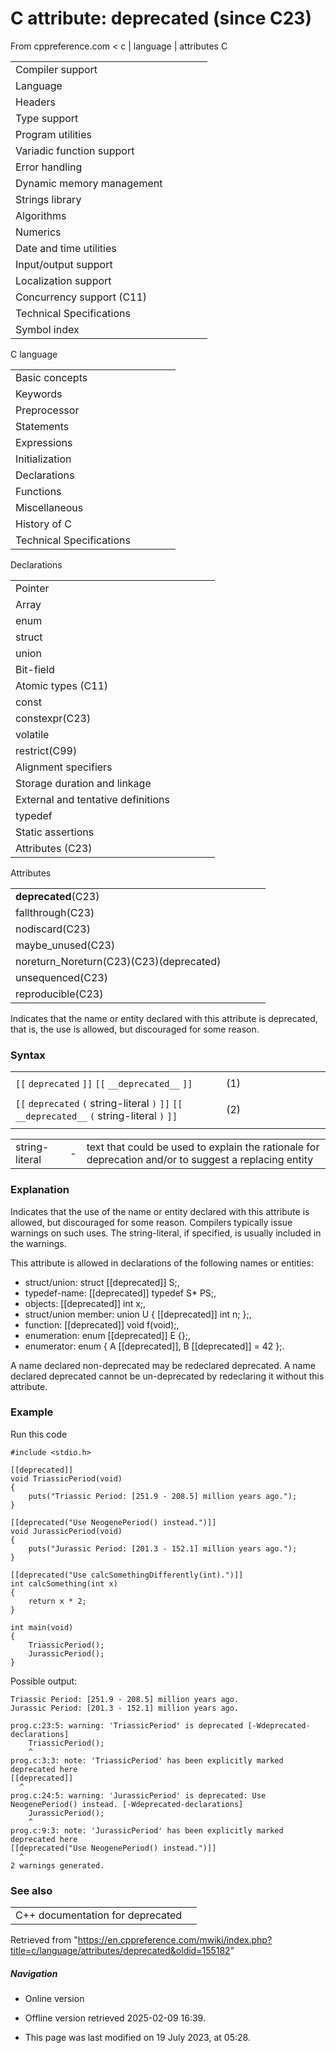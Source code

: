 # C attribute: deprecated (since C23)

From cppreference.com
< c‎ | language‎ | attributes
 C

|  |  |  |  |  |
| --- | --- | --- | --- | --- |
| Compiler support | | | | |
| Language | | | | |
| Headers | | | | |
| Type support | | | | |
| Program utilities | | | | |
| Variadic function support | | | | |
| Error handling | | | | |
| Dynamic memory management | | | | |
| Strings library | | | | |
| Algorithms | | | | |
| Numerics | | | | |
| Date and time utilities | | | | |
| Input/output support | | | | |
| Localization support | | | | |
| Concurrency support (C11) | | | | |
| Technical Specifications | | | | |
| Symbol index | | | | |

 C language

|  |  |  |  |  |
| --- | --- | --- | --- | --- |
| Basic concepts | | | | |
| Keywords | | | | |
| Preprocessor | | | | |
| Statements | | | | |
| Expressions | | | | |
| Initialization | | | | |
| Declarations | | | | |
| Functions | | | | |
| Miscellaneous | | | | |
| History of C | | | | |
| Technical Specifications | | | | |

 Declarations

|  |  |  |  |  |
| --- | --- | --- | --- | --- |
| Pointer | | | | |
| Array | | | | |
| enum | | | | |
| struct | | | | |
| union | | | | |
| Bit-field | | | | |
| Atomic types (C11) | | | | |
| const | | | | |
| constexpr(C23) | | | | |
| volatile | | | | |
| restrict(C99) | | | | |
| Alignment specifiers | | | | |
| Storage duration and linkage | | | | |
| External and tentative definitions | | | | |
| typedef | | | | |
| Static assertions | | | | |
| Attributes (C23) | | | | |

 Attributes

|  |  |  |  |  |
| --- | --- | --- | --- | --- |
| ****deprecated****(C23) | | | | |
| fallthrough(C23) | | | | |
| nodiscard(C23) | | | | |
| maybe_unused(C23) | | | | |
| noreturn_Noreturn(C23)(C23)(deprecated) | | | | |
| unsequenced(C23) | | | | |
| reproducible(C23) | | | | |

Indicates that the name or entity declared with this attribute is deprecated, that is, the use is allowed, but discouraged for some reason.

### Syntax

|  |  |  |  |  |  |  |  |  |  |
| --- | --- | --- | --- | --- | --- | --- | --- | --- | --- |
|  | | | | | | | | | |
| `[[` `deprecated` `]]` `[[` `__deprecated__` `]]` | (1) |  |
|  | | | | | | | | | |
| `[[` `deprecated` `(` string-literal `)` `]]` `[[` `__deprecated__` `(` string-literal `)` `]]` | (2) |  |
|  | | | | | | | | | |

|  |  |  |
| --- | --- | --- |
| string-literal | - | text that could be used to explain the rationale for deprecation and/or to suggest a replacing entity |

### Explanation

Indicates that the use of the name or entity declared with this attribute is allowed, but discouraged for some reason. Compilers typically issue warnings on such uses. The string-literal, if specified, is usually included in the warnings.

This attribute is allowed in declarations of the following names or entities:

- struct/union: struct [[deprecated]] S;,
- typedef-name: [[deprecated]] typedef S\* PS;,
- objects: [[deprecated]] int x;,
- struct/union member: union U { [[deprecated]] int n; };,
- function: [[deprecated]] void f(void);,
- enumeration: enum [[deprecated]] E {};,
- enumerator: enum { A [[deprecated]], B [[deprecated]] = 42 };.

A name declared non-deprecated may be redeclared deprecated. A name declared deprecated cannot be un-deprecated by redeclaring it without this attribute.

### Example

Run this code

```
#include <stdio.h>
 
[[deprecated]]
void TriassicPeriod(void)
{
    puts("Triassic Period: [251.9 - 208.5] million years ago.");
}
 
[[deprecated("Use NeogenePeriod() instead.")]]
void JurassicPeriod(void)
{
    puts("Jurassic Period: [201.3 - 152.1] million years ago.");
}
 
[[deprecated("Use calcSomethingDifferently(int).")]]
int calcSomething(int x)
{
    return x * 2;
}
 
int main(void)
{
    TriassicPeriod();
    JurassicPeriod();
}

```

Possible output:

```
Triassic Period: [251.9 - 208.5] million years ago.
Jurassic Period: [201.3 - 152.1] million years ago.
 
prog.c:23:5: warning: 'TriassicPeriod' is deprecated [-Wdeprecated-declarations]
    TriassicPeriod();
    ^
prog.c:3:3: note: 'TriassicPeriod' has been explicitly marked deprecated here
[[deprecated]]
  ^
prog.c:24:5: warning: 'JurassicPeriod' is deprecated: Use NeogenePeriod() instead. [-Wdeprecated-declarations]
    JurassicPeriod();
    ^
prog.c:9:3: note: 'JurassicPeriod' has been explicitly marked deprecated here
[[deprecated("Use NeogenePeriod() instead.")]]
  ^
2 warnings generated.

```

### See also

|  |  |
| --- | --- |
| C++ documentation for deprecated | |

Retrieved from "<https://en.cppreference.com/mwiki/index.php?title=c/language/attributes/deprecated&oldid=155182>"

##### Navigation

- Online version
- Offline version retrieved 2025-02-09 16:39.

- This page was last modified on 19 July 2023, at 05:28.